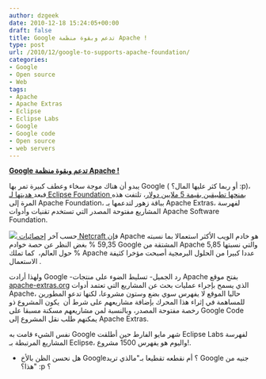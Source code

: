 ```yaml
---
author: dzgeek
date: 2010-12-18 15:24:05+00:00
draft: false
title: Google تدعم وبقوة منظمة Apache !
type: post
url: /2010/12/google-to-supports-apache-foundation/
categories:
- Google
- Open source
- Web
tags:
- Apache
- Apache Extras
- Eclipse
- Eclipse Labs
- Google
- Google code
- Open source
- web servers
---
```


**[Google تدعم وبقوة منظمة Apache !](http://www.it-scoop.com/2010/12/google-to-supports-apache-foundation)**


يبدو أن هناك موجة سخاء وعطف كبيرة تمر بها Google ( أو ربما كثر عليها المال؟ :p)، فبعد[ هديتها لـ Eclipse Foundation بمنحها تطبيقين بقيمة 5 ملايين دولار](http://www.it-scoop.com/2010/12/google-eclipse-foundation-windowbuilder-pro-codepro-profile/)، تلتفت هذه المرة إلى Apache Foundation، بباقة زهور لتدعمها بـ Apache Extras، لفهرسة المشاريع مفتوحة المصدر التي تستخدم تقنيات وأدوات Apache Software Foundation.

[![](http://www.it-scoop.com/wp-content/uploads/2010/12/apache-extras-185x138.png)
](http://www.it-scoop.com/2010/12/google-to-supports-apache-foundation)حسب آخر [إحصائيات Netcraft ](http://news.netcraft.com/archives/category/web-server-survey/)فإن Apache هو خادم الويب الأكثر استعمالا بما نسبته 59,35 % بغض النظر عن حصة خوادم Google المشتقة من Apache والتي نسبتها 5,85 % حول العالم،  كما تملك Apache عددا كبيرا من الحلول البرمجية أصبحت مؤخرا كثيفة الاستعمال .

ولهذا أرادت Google -رد الجميل- تسليط الضوء على منتجات Apache بفتح موقع [apache-extras.org](http://code.google.com/a/apache-extras.org/hosting/) الذي يسمح بإجراء عمليات بحث عن المشاريع التي تعتمد أدوات Apache، حاليا الموقع لا يفهرس سوي بضع وستون مشروعا، لكنها تدعو المطورين للمساهمة في إثراء هذا المحرك بإضافة مشاريعهم على شرط أن  يكون المشروع ذو رخصة مفتوحة المصدر، وبالنسبة لمن مشاريعهم مسكنة مسبقا على Google Code يمكنهم طلب نقل المشروع إلى Apache Extras.

نفس الشيء قامت به Google شهر مايو الفارط حين أطلقت Eclipse Labs لفهرسة المشاريع المرتبطة بـ Eclipse، واليوم هو يفهرس 1500 مشروع!.

- هل نحسن الظن بالأخ Google؟ أم نقطعه تقطيعا بـ"مالذي تريد Google جنيه من هذا؟" :p ؟
